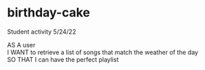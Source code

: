 # birthday-cake <br>
Student activity 5/24/22 <br>

AS A user <br>
I WANT to retrieve a list of songs that match the weather of the day <br>
SO THAT I can have the perfect playlist

